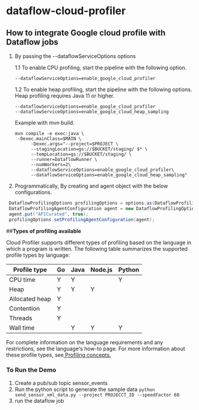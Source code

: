 # dataflow-cloud-profiler

## How to integrate Google cloud profile with Dataflow jobs

1. By passing the --dataflowServiceOptions options

    1.1 To enable CPU profiling, start the pipeline with the following option.
    
    ```
    --dataflowServiceOptions=enable_google_cloud_profiler
    ```

   1.2 To enable heap profiling, start the pipeline with the following options. Heap profiling requires Java 11 or higher.
    ```shell
    --dataflowServiceOptions=enable_google_cloud_profiler
    --dataflowServiceOptions=enable_google_cloud_heap_sampling
    
    ```

    Example with mvn build. 
    ```shell
    mvn compile -e exec:java \
     -Dexec.mainClass=$MAIN \
          -Dexec.args="--project=$PROJECT \
          --stagingLocation=gs://$BUCKET/staging/ $* \
          --tempLocation=gs://$BUCKET/staging/ \
          --runner=DataflowRunner \
          --numWorkers=2\
          --dataflowServiceOptions=enable_google_cloud_profiler\
          --dataflowServiceOptions=enable_google_cloud_heap_sampling"
    ```

2. Programmatically, By creating and agent object with the below configurations.
 ```java
  DataflowProfilingOptions profilingOptions = options.as(DataflowProfilingOptions.class);    
  DataflowProfilingAgentConfiguration agent = new DataflowProfilingOptions.DataflowProfilingAgentConfiguration();
  agent.put("APICurated", true);
  profilingOptions.setProfilingAgentConfiguration(agent);
```

##**Types of profiling available**

Cloud Profiler supports different types of profiling based on the language in which a program is written. 
The following table summarizes the supported profile types by language:

Profile type|Go|Java|Node.js|Python
---|---|---|---|---
CPU time |Y|Y| |Y
Heap|Y|Y|Y
Allocated heap|Y			
Contention|Y	
Threads|Y			
Wall time| |Y|Y|Y

For complete information on the language requirements and any restrictions, see the language's how-to page.
For more information about these profile types, see[ Profiling concepts.](https://cloud.google.com/profiler/docs/concepts-profiling)

### To Run the Demo 

1. Create a pub/sub topic sensor_events 
2. Run the python script to generate the sample data ```python send_sensor_xml_data.py --project PROJECCT_ID --speedFactor 60```
3. run the dataflow job 
